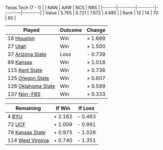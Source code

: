 Texas Tech (7 - 1)
|       |   NAW   |   AAW   |   NCS   |   NRS   |
|-------|---------|---------|---------|---------|
| Value |   5.765 |   0.721 |   7.872 |   4.885 |
| Rank  |      12 |      14 |      70 |      60 |

| Played                    | Outcome    |  Change  |
|---------------------------|------------|----------|
|  16 [Houston               ](Houston.md)| Win        | +  1.669 |
|  27 [Utah                  ](Utah.md)| Win        | +  1.500 |
|  37 [Arizona State         ](ArizonaState.md)| Loss       | -  0.739 |
|  69 [Kansas                ](Kansas.md)| Win        | +  1.018 |
| 115 [Kent State            ](KentState.md)| Win        | +  0.736 |
| 125 [Oregon State          ](OregonState.md)| Win        | +  0.607 |
| 126 [Oklahoma State        ](OklahomaState.md)| Win        | +  0.599 |
| 137 [Non-FBS               ](NonFBS.md)| Win        | +  0.333 |

| Remaining                 |  If Win  |  If Loss |
|---------------------------|----------|----------|
|   4 [BYU                   ](BYU.md)| +  2.162 | -  0.463 |
|  72 [UCF                   ](UCF.md)| +  1.009 | -  0.991 |
|  78 [Kansas State          ](KansasState.md)| +  0.975 | -  1.026 |
| 114 [West Virginia         ](WestVirginia.md)| +  0.740 | -  1.351 |

